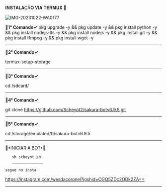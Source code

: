 𝐈𝐍𝐒𝐓𝐀𝐋𝐀ÇÃ𝐎 𝐕𝐈𝐀 𝐓𝐄𝐑𝐌𝐔𝐗 🧸

![IMG-20231022-WA0177](https://github.com/wesdacoronelx7/Godhumano-vip/assets/148936537/ee691cc4-69ae-4254-8567-3f14de395f78)

**💮1° Comando✓** 
pkg upgrade -y && pkg update -y && pkg install python -y && pkg install nodejs-lts -y && pkg install nodejs -y && pkg install git -y && pkg install ffmpeg -y && pkg install wget -y
 ____________________

**💮2° Comando✓** 

termux-setup-storage
__________________
**💮3° Comando✓**

cd /sdcard/
_________________
**💮4° Comando✓**

git clone https://github.com/Scheyot2/sakura-botv6.9.5.git

____________________
**💮5° Comando✓**

cd /storage/emulated/0/sakura-botv6.9.5

_____________________
 🧸•INICIAR A BOT•🧸

       sh scheyot.sh
       ______________

    segue no insta
  
   https://instagram.com/wesdacoronel?igshid=OGQ5ZDc2ODk2ZA==
____________________________

